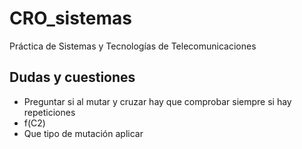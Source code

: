 # CRO_sistemas

Práctica de Sistemas y Tecnologías de Telecomunicaciones

## Dudas y cuestiones

- Preguntar si al mutar y cruzar hay que comprobar siempre si hay repeticiones
- f(C2)
- Que tipo de mutación aplicar
